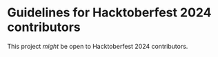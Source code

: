 # Guidelines for Hacktoberfest 2024 contributors

This project *might* be open to Hacktoberfest 2024 contributors.
